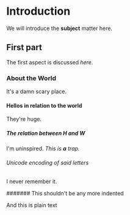 # Introduction

We will introduce the **subject** matter here.

## First part

The first aspect is discussed *here*.

 ### About the World

It's a damn scary place.

#### Hellos in relation to the world

They're huge.

  ##### The relation between H and W

I'm uninspired. *This is **a** trap.*

###### Unicode encoding of said letters

I never remember it.

####### This shouldn't be any more indented

And this is plain text
